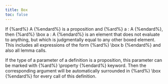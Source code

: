 ```yaml
---
title: Box
toc: false
---
```


If {%ard%} A {%endard%} is a proposition and {%ard%} a : A {%endard%}, then {%ard%} \box a : A {%endard%} is an element that does not evaluate to anything,
but which is judgmentally equal to any other boxed element. This includes all expressions of the form {%ard%} \box b {%endard%} and also all lemma calls.

If the type of a parameter of a definition is a proposition, this parameter can be marked with {%ard%} \property {%endard%} keyword.
Then the corresponding argument will be automatically surrounded in {%ard%} \box {%endard%} for every call of this definition.
